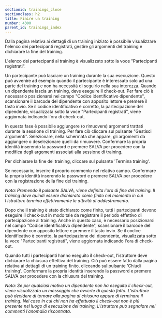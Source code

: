 ```yaml
---
sectionid: trainings_close
sectionclass: h2
title: Finire un training
number: 4300
parent_id: trainings_index
---
```

Dalla pagina relativa ai dettagli di un training iniziato è possibile visualizzare l'elenco dei partecipanti registrati, gestire gli argomenti del training e dichiarare la fine del training.

L'elenco dei partecipanti al training è visualizzato sotto la voce "Partecipanti registrati".

Un partecipante può lasciare un training durante la sua esecuzione. Questo può avvenire ad esempio quando il partecipante è interessato solo ad una parte del training e non ha necessità di seguirlo nella sua interezza.
Quando un dipendente lascia un training, deve eseguire il check-out. Per fare ciò è necessario posizionarsi nel campo "Codice identificativo dipendente", scansionare il barcode del dipendente con apposito lettore e premere il tasto invio.
Se il codice identificativo è corretto, la partecipazione del dipendente, visualizzata sotto la voce "Partecipanti registrati", viene aggiornata indicando l'ora di check-out.

In questa fase è possibile aggiungere (o rimuovere) argomenti trattati durante la sessione di training. Per fare ciò cliccare sul pulsante "Gestisci argomenti". Selezionare, nella schermata che appare, gli argomenti da aggiungere o deselezionare quelli da rimuovere.
Confermare la propria identità inserendo la password e premere SALVA per procedere con la modifica degli argomenti associati alla sessione di training.

Per dichiarare la fine del training, cliccare sul pulsante 'Termina training'.

Se necessario, inserire il proprio commento nel relativo campo.
Confermare la propria identità inserendo la password e premere SALVA per procedere con la registrazione della fine del training.

_Nota: Premendo il pulsante SALVA, viene definita l'ora di fine del training. Il training deve quindi essere dichiarato come finito nel momento in cui l'istruttore termina effettivamente le attività di addestramento._

Dopo che il training è stato dichiarato come finito, tutti i partecipanti devono eseguire il check-out in modo tale da registrare il periodo effettivo di partecipazione al training. Anche in questo caso, è necessario posizionarsi nel campo "Codice identificativo dipendente", scansionare il barcode del dipendente con apposito lettore e premere il tasto invio.
Se il codice identificativo è corretto, la partecipazione del dipendente, visualizzata sotto la voce "Partecipanti registrati", viene aggiornata indicando l'ora di check-out.

Quando tutti i partecipanti hanno eseguito il check-out, l'istruttore deve dichiarare la chiusura effettiva del training. Ciò può essere fatto dalla pagina relativa ai dettagli di un training finito, cliccando sul pulsante 'Chiudi training'.
Confermare la propria identità inserendo la password e premere SALVA per procedere con la chiusura del training.

_Nota: Se per qualsiasi motivo un dipendente non ha eseguito il check-out, viene visualizzato un messaggio che avverte di questo fatto. L'istruttore può decidere di tornare alla pagina di chiusura oppure di terminare il training. Nel caso in cui chi non ha effettuato il check-out non è più presente nel luogo di esecuzione del training, L'istruttore può segnalare nei commenti l'anomalia riscontrata._
